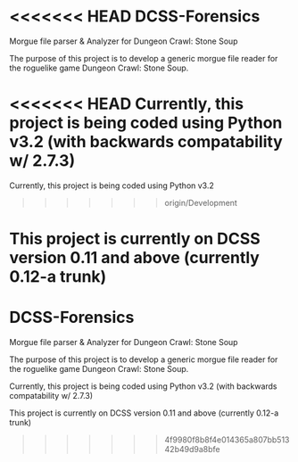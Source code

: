 <<<<<<< HEAD
DCSS-Forensics
==============

Morgue file parser &amp; Analyzer for Dungeon Crawl: Stone Soup

The purpose of this project is to develop a generic morgue file 
reader for the roguelike game Dungeon Crawl: Stone Soup. 

<<<<<<< HEAD
Currently, this project is being coded using Python v3.2 (with backwards compatability w/ 2.7.3)
=======
Currently, this project is being coded using Python v3.2
>>>>>>> origin/Development

This project is currently on DCSS version 0.11 and above (currently 0.12-a trunk)
=======
DCSS-Forensics
==============

Morgue file parser &amp; Analyzer for Dungeon Crawl: Stone Soup

The purpose of this project is to develop a generic morgue file 
reader for the roguelike game Dungeon Crawl: Stone Soup. 

Currently, this project is being coded using Python v3.2 (with backwards compatability w/ 2.7.3)

This project is currently on DCSS version 0.11 and above (currently 0.12-a trunk)
>>>>>>> 4f9980f8b8f4e014365a807bb51342b49d9a8bfe
